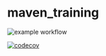 # maven_training

![example workflow](https://github.com/palpatoune/maven_training/actions/workflows/build.yml/badge.svg)

[![codecov](https://codecov.io/gh/palpatoune/maven_training/branch/main/graph/badge.svg?token=047DREBYOB)](https://codecov.io/gh/palpatoune/maven_training)
